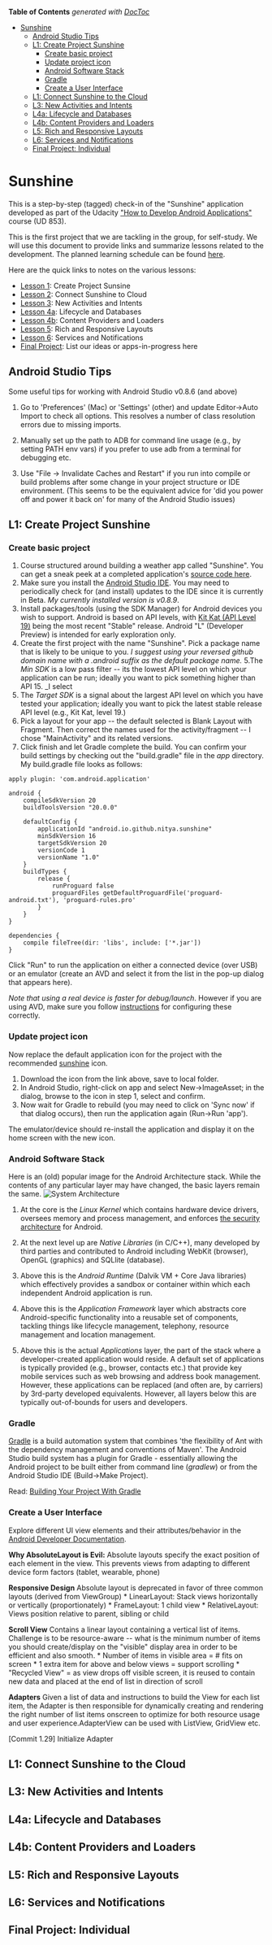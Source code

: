 **Table of Contents**  *generated with [DocToc](http://doctoc.herokuapp.com/)*

- [Sunshine](#user-content-sunshine)
    - [Android Studio Tips](#user-content-android-studio-tips)
    - [L1: Create Project Sunshine](#user-content-l1-create-project-sunshine)
        - [Create basic project](#user-content-create-basic-project)
        - [Update project icon](#user-content-update-project-icon)
        - [Android Software Stack](#user-content-android-software-stack)
        - [Gradle](#user-content-gradle)
        - [Create a User Interface](#user-content-create-a-user-interface)
    - [L1: Connect Sunshine to the Cloud](#user-content-l1-connect-sunshine-to-the-cloud)
    - [L3: New Activities and Intents](#user-content-l3-new-activities-and-intents)
    - [L4a: Lifecycle and Databases](#user-content-l4a-lifecycle-and-databases)
    - [L4b: Content Providers and Loaders](#user-content-l4b-content-providers-and-loaders)
    - [L5: Rich and Responsive Layouts](#user-content-l5-rich-and-responsive-layouts)
    - [L6: Services and Notifications](#user-content-l6-services-and-notifications)
    - [Final Project: Individual](#user-content-final-project-individual)
    
Sunshine
========

This is a step-by-step (tagged) check-in of the "Sunshine" application developed as part of the Udacity ["How to Develop Android Applications"](https://www.udacity.com/course/ud853) course (UD 853). 

This is the first project that we are tackling in the group, for self-study. We will use this document to provide links and summarize lessons related to the development. The planned learning schedule can be found [here](https://github.com/gdg-hudson-valley/android-garage/blob/master/MeetingPlan.md).

Here are the quick links to notes on the various lessons:
 * [Lesson 1](#l1-create-project-sunshine): Create Project Sunsine
 * [Lesson 2](#l2-connect-sunshine-to-cloud): Connect Sunshine to Cloud
 * [Lesson 3](#l3-new-activities-and-intents): New Activities and Intents
 * [Lesson 4a](#l4a-lifecycles-and-databases): Lifecycle and Databases
 * [Lesson 4b](#l4b-content-providers-and-loaders): Content Providers and Loaders
 * [Lesson 5](#l5-rich-and-responsive-layouts): Rich and Responsive Layouts
 * [Lesson 6](#l6-services-and-notifications): Services and Notifications
 * [Final Project](#final-project-individual): List our ideas or apps-in-progress here

Android Studio Tips
-------------------

Some useful tips for working with Android Studio v0.8.6 (and above)

  1. Go to 'Preferences' (Mac) or 'Settings' (other) and update Editor->Auto Import to check all options. This resolves a number of class resolution errors due to missing imports.
  
  2. Manually set up the path to ADB for command line usage (e.g., by setting PATH env vars) if you prefer to use adb from a terminal for debugging etc.
  
  3. Use "File -> Invalidate Caches and Restart" if you run into compile or build problems after some change in your project structure or IDE environment. (This seems to be the equivalent advice for 'did you power off and power it back on' for many of the Android Studio issues)


L1: Create Project Sunshine
---------------------------

### Create basic project

 1. Course structured around building a weather app called "Sunshine". You can get a sneak peek at a completed application's [source code here](https://github.com/udacity/Sunshine).
 2. Make sure you install the [Android Studio IDE](https://developer.android.com/sdk/installing/studio.html). You may need to periodically check for (and install) updates to the IDE since it is currently in Beta. _My currently installed version is v0.8.9_.
 3. Install packages/tools (using the SDK Manager) for Android devices you wish to support. Android is based on API levels, with [Kit Kat (API Level 19)](https://developer.android.com/about/versions/kitkat.html) being the most recent "Stable" release. Android "L" (Developer Preview) is intended for early exploration only.
 4. Create the first project with the name "Sunshine". Pick a package name that is likely to be unique to you. _I suggest using your reversed github domain name with a .android suffix as the default package name._
 5.The _Min SDK_ is a low pass filter -- its the lowest API level on which your application can be run; ideally you want to pick something higher than API 15. _I select 
 6. The _Target SDK_ is a signal about the largest API level on which you have tested your application; ideally you want to pick the latest stable release API level (e.g., Kit Kat, level 19.)
 7. Pick a layout for your app -- the default selected is Blank Layout with Fragment. Then correct the names used for the activity/fragment -- I chose "MainActivity" and its related versions. 
 8. Click finish and let Gradle complete the build. You can confirm your build settings by checking out the "build.gradle" file in the _app_ directory. My build.gradle file looks as follows:

```
apply plugin: 'com.android.application'

android {
    compileSdkVersion 20
    buildToolsVersion "20.0.0"

    defaultConfig {
        applicationId "android.io.github.nitya.sunshine"
        minSdkVersion 16
        targetSdkVersion 20
        versionCode 1
        versionName "1.0"
    }
    buildTypes {
        release {
            runProguard false
            proguardFiles getDefaultProguardFile('proguard-android.txt'), 'proguard-rules.pro'
        }
    }
}

dependencies {
    compile fileTree(dir: 'libs', include: ['*.jar'])
}
```

Click "Run" to run the application on either a connected device (over USB) or an emulator (create an AVD and select it from the list in the pop-up dialog that appears here). 

_Note that using a real device is faster for debug/launch_. However if you are using AVD, make sure you follow [instructions](https://docs.google.com/document/d/1APFAHFQTXJTrp4h-9qiiB74SuGQa1W0cD5mPnM0pG-4/pub) for configuring these correctly.

### Update project icon

Now replace the default application icon for the project with the recommended [sunshine](https://s3.amazonaws.com/content.udacity-data.com/course/ud853/ic_launcher.png) icon. 

1. Download the icon from the link above, save to local folder.
2. In Android Studio, right-click on app and select New->ImageAsset; in the dialog, browse to the icon in step 1, select and confirm.
3. Now wait for Gradle to rebuild (you may need to click on 'Sync now' if that dialog occurs), then run the application again (Run->Run 'app'). 

The emulator/device should re-install the application and display it on the home screen with the new icon.

### Android Software Stack 

Here is an (old) popular image for the Android Architecture stack. While the contents of any particular layer may have changed, the basic layers remain the same.
![System Architecture](http://developer.android.com/images/system-architecture.jpg)

1. At the core is the _Linux Kernel_ which contains hardware device drivers, oversees memory and process management, and enforces [the security architecture](http://developer.android.com/guide/topics/security/permissions.html) for Android.

2. At the next level up are _Native Libraries_ (in C/C++), many developed by third parties and contributed to Android including WebKit (browser), OpenGL (graphics) and SQLlite (database).

3. Above this is the _Android Runtime_ (Dalvik VM + Core Java libraries) which effectively provides a sandbox or container within which each independent Android application is run.

4. Above this is the _Application Framework_ layer which abstracts core Android-specific functionality into a reusable set of components, tackling things like lifecycle management, telephony, resource management and location management.

5. Above this is the actual _Applications_ layer, the part of the stack where a developer-created application would reside. A default set of applications is typically provided (e.g., browser, contacts etc.) that provide key mobile services such as web browsing and address book management. However, these applications can be replaced (and often are, by carriers) by 3rd-party developed equivalents. However, all layers below this are typically out-of-bounds for users and developers.

### Gradle

[Gradle](http://www.gradle.org) is a build automation system that combines 'the flexibility of Ant with the dependency management and conventions of Maven'. The Android Studio build system has a plugin for Gradle - essentially allowing the Android project to be built either from command line (_gradlew_) or from the Android Studio IDE (Build->Make Project).

Read: [Building Your Project With Gradle](http://developer.android.com/sdk/installing/studio-build.html)

### Create a User Interface

Explore different UI view elements and their attributes/behavior in the [Android Developer Documentation](http://developer.android.com/reference/android/view/package-summary.html).

**Why AbsoluteLayout is Evil:** 
Absolute layouts specify the exact position of each element in the view. 
This prevents views from adapting to different device form factors (tablet, wearable, phone)

**Responsive Design**
Absolute layout is deprecated in favor of three common layouts (derived from ViewGroup)
    * LinearLayout: Stack views horizontally or vertically (proportionately)
    * FrameLayout: 1 child view
    * RelativeLayout: Views position relative to parent, sibling or child

**Scroll View**
Contains a linear layout containing a vertical list of items.
Challenge is to be resource-aware -- what is the minimum number of items you should create/display on the "visible" display area in order to be efficient and also smooth.
    * Number of items in visible area = # fits on screen
    * 1 extra item for above and below views = support scrolling
    * "Recycled View" = as view drops off visible screen, it is reused to contain new data and placed at the end of list in direction of scroll

**Adapters**
Given a list of data and instructions to build the View for each list item, the Adapter is then responsible for dynamically creating and rendering the right number of list items onscreen to optimize for both resource usage and user experience.AdapterView can be used with ListView, GridView etc.

[Commit 1.29] Initialize Adapter


L1: Connect Sunshine to the Cloud
---------------------------------


L3: New Activities and Intents
------------------------------


L4a: Lifecycle and Databases
----------------------------


L4b: Content Providers and Loaders
-----------------------------------


L5: Rich and Responsive Layouts
-------------------------------


L6: Services and Notifications
------------------------------


Final Project: Individual
-------------------------
